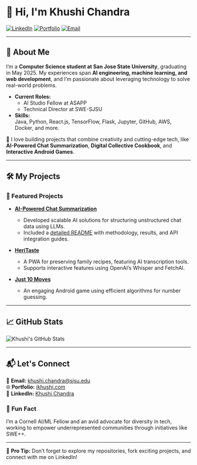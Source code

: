 # 👋 Hi, I'm Khushi Chandra

[![LinkedIn](https://img.shields.io/badge/-LinkedIn-blue?style=flat&logo=Linkedin&logoColor=white)](https://www.linkedin.com/in/khushi-chandra)
[![Portfolio](https://img.shields.io/badge/-Portfolio-brightgreen?style=flat&logo=google-chrome&logoColor=white)](https://ikhushi.com/)
[![Email](https://img.shields.io/badge/-Email-red?style=flat&logo=gmail&logoColor=white)](mailto:khushi.chandra@sjsu.edu)

---

## 🌟 About Me
I’m a **Computer Science student at San Jose State University**, graduating in May 2025. My experiences span **AI engineering, machine learning, and web development**, and I’m passionate about leveraging technology to solve real-world problems.

- **Current Roles:**
  - AI Studio Fellow at ASAPP
  - Technical Director at SWE-SJSU
- **Skills:**  
  Java, Python, React.js, TensorFlow, Flask, Jupyter, GitHub, AWS, Docker, and more.

🚀 I love building projects that combine creativity and cutting-edge tech, like **AI-Powered Chat Summarization**, **Digital Collective Cookbook**, and **Interactive Android Games**.

---

## 🛠️ My Projects
### 🔗 Featured Projects
- **[AI-Powered Chat Summarization](https://github.com/khushi-chandra/ai-powered-chat-summary)**  
   - Developed scalable AI solutions for structuring unstructured chat data using LLMs.
   - Included a [detailed README](https://github.com/khushi-chandra/ai-powered-chat-summary) with methodology, results, and API integration guides.
   
- **[HeriTaste](https://github.com/khushi-chandra/heritaste-digital-cookbook)**  
   - A PWA for preserving family recipes, featuring AI transcription tools.
   - Supports interactive features using OpenAI’s Whisper and FetchAI.

- **[Just 10 Moves](https://github.com/khushi-chandra/just-10-moves)**  
   - An engaging Android game using efficient algorithms for number guessing.

---

## 📈 GitHub Stats
![Khushi's GitHub Stats](https://github-readme-stats.vercel.app/api?username=khushi-chandra&show_icons=true&theme=radical)

---

## 📬 Let's Connect
📧 **Email:** khushi.chandra@sjsu.edu  
🌐 **Portfolio:** [ikhushi.com](https://ikhushi.com/)  
💼 **LinkedIn:** [Khushi Chandra](https://www.linkedin.com/in/khushi-chandra)  

### 🌱 Fun Fact
I’m a Cornell AI/ML Fellow and an avid advocate for diversity in tech, working to empower underrepresented communities through initiatives like SWE++.

---

📝 **Pro Tip:** Don’t forget to explore my repositories, fork exciting projects, and connect with me on LinkedIn!
